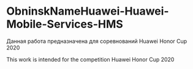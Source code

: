 # ObninskNameHuawei-Huawei-Mobile-Services-HMS
Данная работа предназначена для соревнований Huawei Honor Cup 2020

This work is intended for the competition Huawei Honor Cup 2020

